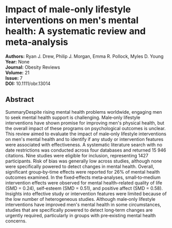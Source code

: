 # Impact of male‐only lifestyle interventions on men's mental health: A systematic review and meta‐analysis

**Authors:** Ryan J. Drew, Philip J. Morgan, Emma R. Pollock, Myles D. Young  
**Year:** None  
**Journal:** Obesity Reviews  
**Volume:** 21  
**Issue:** 7  
**DOI:** 10.1111/obr.13014  

## Abstract
SummaryDespite rising mental health problems worldwide, engaging men to seek mental health support is challenging. Male‐only lifestyle interventions have shown promise for improving men's physical health, but the overall impact of these programs on psychological outcomes is unclear. This review aimed to evaluate the impact of male‐only lifestyle interventions on men's mental health and to identify if any study or intervention features were associated with effectiveness. A systematic literature search with no date restrictions was conducted across four databases and returned 15 946 citations. Nine studies were eligible for inclusion, representing 1427 participants. Risk of bias was generally low across studies, although none were specifically powered to detect changes in mental health. Overall, significant group‐by‐time effects were reported for 26% of mental health outcomes examined. In the fixed‐effects meta‐analyses, small‐to‐medium intervention effects were observed for mental health–related quality of life (SMD = 0.24), self‐esteem (SMD = 0.51), and positive affect (SMD = 0.58). Insights into effective study or intervention features were limited because of the low number of heterogeneous studies. Although male‐only lifestyle interventions have improved men's mental health in some circumstances, studies that are specifically powered to detect long‐term changes are urgently required, particularly in groups with pre‐existing mental health concerns.


